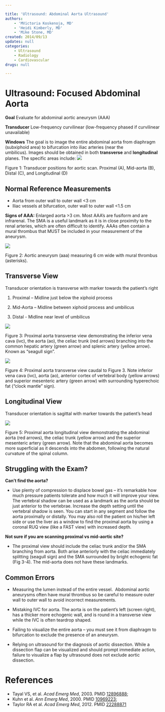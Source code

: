 ```yaml
---

title: 'Ultrasound: Abdominal Aorta Ultrasound'
authors:
    - 'MVictoria Koskenoja, MD'
    - 'Heidi Kimberly, MD'
    - 'Mike Stone, MD'
created: 2014/09/13
updates: null
categories:
    - Ultrasound
    - Radiology
    - Cardiovascular
drugs: null

---
```




# Ultrasound: Focused Abdominal Aorta

**Goal** 
Evaluate for abdominal aortic aneurysm (AAA)

**Transducer** 
Low-frequency curvilinear (low-frequency phased if curvilinear unavailable)

**Windows** 
The goal is to image the entire abdominal aorta from diaphragm (subxiphoid area) to bifurcation into iliac arteries (near the umbilicus). Images should be obtained in both **transverse** and **longitudinal** planes. The specific areas include:
![](image-1.png)

Figure 1: Transducer positions for aortic scan. Proximal (A), Mid-aorta (B), Distal (C), and Longitudinal (D)

## Normal Reference Measurements

-   Aorta from outer wall to outer wall &lt;3 cm
-   Iliac vessels at bifurcation, outer wall to outer wall &lt;1.5 cm

**Signs of AAA:** Enlarged aorta &gt;3 cm. Most AAA’s are fusiform and are infrarenal. The SMA is a useful landmark as it is in close proximity to the renal arteries, which are often difficult to identify. AAAs often contain a mural thrombus that MUST be included in your measurement of the aneurysm.

![](image-2.png)

Figure 2: Aortic aneurysm (aaa) measuring 6 cm wide with mural thrombus (asterisks).

## Transverse View

Transducer orientation is transverse with marker towards the patient’s right

1. Proximal – Midline just below the xiphoid process

2. Mid-Aorta – Midline between xiphoid process and umbilicus

3. Distal - Midline near level of umbilicus

![](image-3.png)

Figure 3: Proximal aorta transverse view demonstrating the inferior vena cava (ivc), the aorta (ao), the celiac trunk (red arrows) branching into the common hepatic artery (green arrow) and splenic artery (yellow arrow). Known as “seagull sign”.

![](image-4.png)

Figure 4: Proximal aorta transverse view caudal to Figure 3. Note inferior vena cava (ivc), aorta (ao), anterior cortex of vertebral body (yellow arrows) and superior mesenteric artery (green arrow) with surrounding hyperechoic fat (“clock mantle” sign).

## Longitudinal View

Transducer orientation is sagittal with marker towards the patient’s head 

![](image-5.png)

Figure 5: Proximal aorta longitudinal view demonstrating the abdominal aorta (red arrows), the celiac trunk (yellow arrow) and the superior mesenteric artery (green arrow). Note that the abdominal aorta becomes more superficial as it descends into the abdomen, following the natural curvature of the spinal column.

## Struggling with the Exam?

**Can’t find the aorta?**
  -   Use plenty of compression to displace bowel gas – it’s remarkable how much pressure patients tolerate and how much it will improve your view. The vertebral shadow can be used as a landmark as the aorta should be just anterior to the vertebrae. Increase the depth setting until the vertebral shadow is seen. You can start in any segment and follow the aorta proximally or distally. You may also roll the patient on his/her left side or use the liver as a window to find the proximal aorta by using a coronal RUQ view (like a FAST view) with increased depth.

**Not sure if you are scanning proximal vs mid-aortic site?**
  -   The proximal view should include the celiac trunk and/or the SMA branching from aorta. Both arise anteriorly with the celiac immediately splitting (seagull sign) and the SMA surrounded by bright echogenic fat (Fig 3-4). The mid-aorta does not have these landmarks.

## Common Errors

-   Measuring the lumen instead of the entire vessel.  Abdominal aortic aneurysms often have mural thrombus so be careful to measure outer wall to outer wall to avoid incorrect measurements. 

-   Mistaking IVC for aorta. The aorta is on the patient’s left (screen right), has a thicker more echogenic wall, and is round in a transverse view while the IVC is often teardrop shaped.

-   Failing to visualize the entire aorta – you must see it from diaphragm to bifurcation to exclude the presence of an aneurysm.  

-   Relying on ultrasound for the diagnosis of aortic dissection. While a dissection flap can be visualized and should prompt immediate action, failure to visualize a flap by ultrasound does not exclude aortic dissection.

# References

- Tayal VS, et al. *Acad Emerg Med*, 2003. PMID [12896888](http://www.ncbi.nlm.nih.gov/pubmed/12896888);
- Kuhn et al. *Ann Emerg Med*, 2000. PMID [10969223](http://www.ncbi.nlm.nih.gov/pubmed/10969223);
- Taylor RA et al. *Acad Emerg Med*, 2012. PMID [22288871](http://www.ncbi.nlm.nih.gov/pubmed/22288871)
